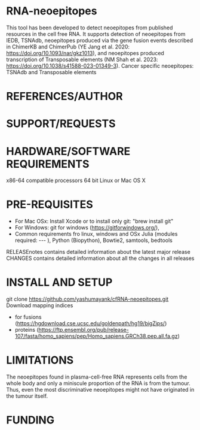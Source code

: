 # RNA-neoepitopes
This tool has been developed to detect neoepitopes from published resources in the cell free RNA. It supports detection of neoepitopes from IEDB, TSNAdb, neoepitopes produced via the gene fusion events described in ChimerKB and ChimerPub (YE Jang et al. 2020: https://doi.org/10.1093/nar/gkz1013), and neoepitopes produced transcription of Transposable elements (NM Shah et al. 2023: https://doi.org/10.1038/s41588-023-01349-3). Cancer specific neoepitopes: TSNAdb and Transposable elements

# REFERENCES/AUTHOR

# SUPPORT/REQUESTS

# HARDWARE/SOFTWARE REQUIREMENTS
x86-64 compatible processors
64 bit Linux or Mac OS X

# PRE-REQUISITES
- For Mac OSx:
Install Xcode or to install only git: "brew install git"
- For Windows:
git for windows (https://gitforwindows.org/),
- Common requirements fro linux, windows and OSx
Julia (modules required: --- ), Python (Biopython), Bowtie2, samtools, bedtools

RELEASEnotes 
contains detailed information about the latest major release CHANGES contains detailed information about all the changes in all releases

# INSTALL AND SETUP
git clone https://github.com/yashumayank/cfRNA-neoepitopes.git
Download mapping indices
-   for fusions (https://hgdownload.cse.ucsc.edu/goldenpath/hg19/bigZips/)
-   proteins (https://ftp.ensembl.org/pub/release-107/fasta/homo_sapiens/pep/Homo_sapiens.GRCh38.pep.all.fa.gz)

# LIMITATIONS
The neoepitopes found in plasma-cell-free RNA represents cells from the whole body and only a miniscule proportion of the RNA is from the tumour. Thus, even the most discriminative neoepitopes might not have originated in the tumour itself.

# FUNDING

